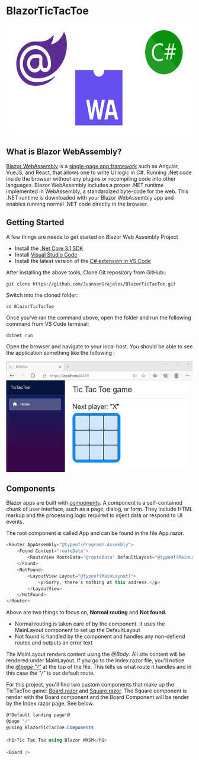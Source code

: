 # BlazorTicTacToe
<img src="Assets/BlazorWebAssemblyC.png" height=300>

## What is Blazor WebAssembly?
[Blazor WebAssembly](https://docs.microsoft.com/en-us/aspnet/core/blazor/?view=aspnetcore-3.1#:~:text=Blazor%20WebAssembly%20is%20a%20single-page%20app%20%28SPA%29%20framework,in%20all%20modern%20web%20browsers%2C%20including%20mobile%20browsers.) is a [single-page app framework](https://docs.microsoft.com/en-us/dotnet/architecture/modern-web-apps-azure/choose-between-traditional-web-and-single-page-apps) such as Angular, VueJS, and React, that allows one to write UI logic in C#. Running .Net code inside the browser without any plugins or recompiling code into other languages. Blazor WebAssembly includes a proper .NET runtime implemented in WebAssembly, a standardized byte-code for the web. This .NET runtime is downloaded with your Blazor WebAssembly app and enables running normal .NET code directly in the browser.

## Getting Started
A few things are neede to get started on Blazor Web Assembly Project
* Install the [.Net Core 3.1 SDK](https://dotnet.microsoft.com/download/dotnet-core/3.1)
* Install [Visual Studio Code](https://code.visualstudio.com/)
* Install the latest version of the [C# extension in VS Code](https://marketplace.visualstudio.com/items?itemName=ms-dotnettools.csharp)

After installing the above tools, Clone Git repository from GitHub::
```
git clone https://github.com/JuansonGrajales/BlazorTicTacToe.git
```
Switch into the cloned folder:
```
cd BlazorTicTacToe
```
Once you've ran the command above, open the folder and run the following command from VS Code terminal:
```
dotnet run
```
Open the browser and navigate to your local host. You should be able to see the application something like the following :

<img src="Assets/BlazorTicTacToe.gif" height=300>

## Components
Blazor apps are built with [components](https://docs.microsoft.com/en-us/aspnet/core/blazor/components/?view=aspnetcore-3.1#:~:text=Blazor%20apps%20are%20built%20using%20components.%20A%20component,to%20UI%20events.%20Components%20are%20flexible%20and%20lightweight.). A component is a self-contained chunk of user interface, such as a page, dialog, or form. They include HTML markup and the processing logic required to inject data or respond to UI events. 

The root component is called App and can be found in the file App.razor. 
```C#
<Router AppAssembly="@typeof(Program).Assembly">
    <Found Context="routeData">
        <RouteView RouteData="@routeData" DefaultLayout="@typeof(MainLayout)" />
    </Found>
    <NotFound>
        <LayoutView Layout="@typeof(MainLayout)">
            <p>Sorry, there's nothing at this address.</p>
        </LayoutView>
    </NotFound>
</Router>
```
Above are two things to focus on, **Normal routing** and **Not found**. 
* Normal routing is taken care of by the <Found> component. It uses the MainLayout component to set up the DefaultLayout
* Not found is handled by the <NotFound> component and handles any non-defiend routes and outputs an error text
    
The MainLayout renders content using the *@Body*. All site content will be rendered under MainLayout. If you go to the Index.razor file, you'll notice the [*@page "/"*](https://docs.microsoft.com/en-us/dotnet/architecture/blazor-for-web-forms-developers/pages-routing-layouts) at the top of the file. This tells us what route it handles and in this case the *"/"* is our default route. 
    
For this project, you'll find two custom components that make up the TicTacToe game: [Board.razor](https://github.com/JuansonGrajales/BlazorTicTacToe/Components/Board.razor) and [Square.razor](https://github.com/JuansonGrajales/BlazorTicTacToe/Components/Square.razor). The Square component is render with the Board component and the Board Component will be render by the Index.razor page. See below.

```C#
@*Default landing page*@
@page "/"
@using BlazorTicTacToe.Components

<h1>Tic Tac Toe using Blazor WASM</h1>

<Board />
```

